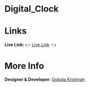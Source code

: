 # Digital_Clock
# Links
<b>Live Link:</b> 👉 <a href="" target="_blank">Live Link</a> 👈
<br>
# More Info
<b>Designer & Developer:</b> <a href="https://gkrizz.github.io/1-Portfolio/" target="_blank">Gobala Krishnan</a>
